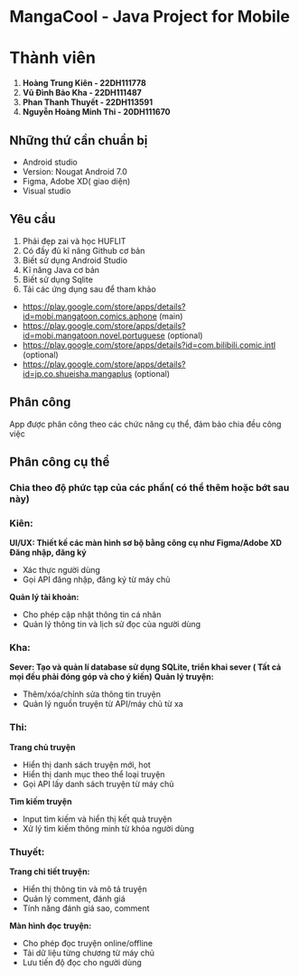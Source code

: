 # MangaCool - Java Project for Mobile 
# Thành viên
1. **Hoàng Trung Kiên - 22DH111778**
2. **Vũ Đình Bảo Kha - 22DH111487**
3. **Phan Thanh Thuyết - 22DH113591**
4. **Nguyễn Hoàng Minh Thi - 20DH111670**
## Những thứ cần chuẩn bị 

-  Android studio
- Version: Nougat Android 7.0
- Figma, Adobe XD( giao diện) 
- Visual studio
## Yêu cầu

1.  Phải đẹp zai và học HUFLIT
2. Có đầy đủ kĩ năng Github cơ bản
3. Biết sử dụng Android Studio
4. Kĩ năng Java cơ bản
5. Biết sử dụng Sqlite
6. Tải các ứng dụng sau để tham khảo
- https://play.google.com/store/apps/details?id=mobi.mangatoon.comics.aphone (main)
- https://play.google.com/store/apps/details?id=mobi.mangatoon.novel.portuguese (optional)
- https://play.google.com/store/apps/details?id=com.bilibili.comic.intl (optional)
- https://play.google.com/store/apps/details?id=jp.co.shueisha.mangaplus (optional)
## Phân công
App được phân công theo các chức năng cụ thể, đảm bảo chia đều công việc
## Phân công cụ thể
### **Chia theo độ phức tạp của các phần( có thể thêm hoặc bớt sau này)**
### Kiên:
**UI/UX:  Thiết kế các màn hình sơ bộ bằng công cụ như Figma/Adobe XD** 
**Đăng nhập, đăng ký**
- Xác thực người dùng 
- Gọi API đăng nhập, đăng ký từ máy chủ

**Quản lý tài khoản:**
- Cho phép cập nhật thông tin cá nhân
- Quản lý thông tin và lịch sử đọc của người dùng

### Kha: 
**Sever: Tạo và quản lí database sử dụng SQLite, triển khai sever ( Tất cả mọi đều phải đóng góp và cho ý kiến)**
**Quản lý truyện:**
- Thêm/xóa/chỉnh sửa thông tin truyện 
- Quản lý nguồn truyện từ API/máy chủ từ xa

### Thi: 
**Trang chủ truyện**
- Hiển thị danh sách truyện mới, hot
- Hiển thị danh mục theo thể loại truyện 
- Gọi API lấy danh sách truyện từ máy chủ

**Tìm kiếm truyện**
- Input tìm kiếm và hiển thị kết quả truyện 
- Xử lý tìm kiếm thông minh từ khóa người dùng 

### Thuyết: 

**Trang chi tiết truyện:**
- Hiển thị thông tin và mô tả truyện 
- Quản lý comment, đánh giá
- Tính năng đánh giá sao, comment
 
**Màn hình đọc truyện:**
- Cho phép đọc truyện online/offline 
- Tải dữ liệu từng chương từ máy chủ 
- Lưu tiến độ đọc cho người dùng
